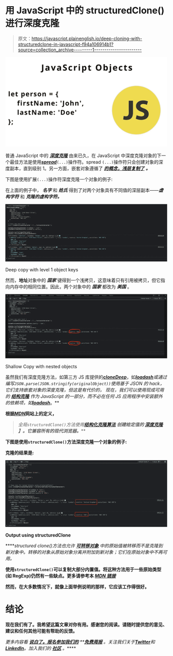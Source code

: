 # 用 JavaScript 中的 structuredClone()进行深度克隆

> 原文：<https://javascript.plainenglish.io/deep-cloning-with-structuredclone-in-javascript-f94a106914b1?source=collection_archive---------1----------------------->

![](img/234ed3b693f06658d2d26c0d084348fd.png)

普通 JavaScript 中的 [***深度克隆***](https://developer.mozilla.org/en-US/docs/Glossary/Deep_copy) 由来已久，在 JavaScript 中深度克隆对象的下一个最佳方法是使用[***spread***](https://developer.mozilla.org/en-US/docs/Web/JavaScript/Reference/Operators/Spread_syntax)`(...)`操作符。spread `(...)`操作符只会创建对象的深度副本，直到级别 1。另一方面，嵌套对象遵循了 [***的概念，浅层复制了***](https://developer.mozilla.org/en-US/docs/Glossary/Shallow_copy) ***。***

下图是使用扩展`(...)`操作符深度克隆一个对象的例子:

在上面的例子中， ***名字*** 和 ***姓氏*** 得到了对两个对象具有不同值的深层副本——***虚构字符*** 和 ***克隆的虚构字符。***

![](img/905499487baa404587008f572d295943.png)

Deep copy with level 1 object keys

然而，**地址**对象中的 ***国家*** 键得到一个浅拷贝，这意味着只有引用被拷贝，但它指向内存中的相同位置。因此，两个对象中的 ***国家*** 都改为 ***美国*** 。

![](img/d34ff9da9a2fb31cedb974db5b214be9.png)

Shallow Copy with nested objects

虽然我们有深度克隆方法，如第三方 JS 库提供的[***cloneDeep***](https://lodash.com/docs/#cloneDeep)，如[***loadash***](https://lodash.com/docs/)*或通过编写`JSON.parse(JSON.stringify(originalObject))`使用基于 JSON 的 hack，它们支持嵌套对象的深度克隆，但这是有代价的， 现在，我们可以使用现成可用的 [***结构克隆***](https://developer.mozilla.org/en-US/docs/Web/API/structuredClone) 作为 JavaScript 的一部分，而不必在任何 JS 应用程序中安装额外的依赖项，如[***loadash***](https://lodash.com/docs)*。**

**根据[***MDN***](https://developer.mozilla.org/en-US/docs/Web/API/structuredClone)网站上的定义，**

> **全局`structuredClone()`方法使用*[***结构化克隆算法***](https://developer.mozilla.org/en-US/docs/Web/API/Web_Workers_API/Structured_clone_algorithm) ***创建给定值的 [***深度克隆***](https://developer.mozilla.org/en-US/docs/Glossary/Deep_copy) 】。它兼容所有的现代浏览器。******

**下图是使用`structuredClone()`方法深度克隆一个对象的例子:**

**克隆的结果是:**

**![](img/68f086f6b65b58334794f2e099a73fe3.png)**

**Output using structuredClone**

*****structured clone()***方法也允许 [***可转移对象***](https://developer.mozilla.org/en-US/docs/Glossary/Transferable_objects) 中的原始值被*转移*而不是克隆到新对象中。转移的对象从原始对象分离并附加到新对象；它们在原始对象中不再可用。**

**使用`structuredClone()`可以复制大部分内置值。将这种方法用于一些原始类型(如 RegExp)仍然有一些缺点。更多请参考本 [***MDN 链接***](https://developer.mozilla.org/en-US/docs/Web/API/structuredClone)**

**然而，在大多数情况下，就像上面举例说明的那样，它应该工作得很好。**

# **结论**

**现在我们有了。我希望这篇文章对你有用。感谢您的阅读。请随时提供您的意见、建议和任何其他可能有帮助的反馈。**

***更多内容看* [***说白了。报名参加我们的***](https://plainenglish.io/) **[***免费周报***](http://newsletter.plainenglish.io/) *。关注我们关于*[***Twitter***](https://twitter.com/inPlainEngHQ)*和*[***LinkedIn***](https://www.linkedin.com/company/inplainenglish/)*。加入我们的* [***社区***](https://discord.gg/GtDtUAvyhW) *。*****